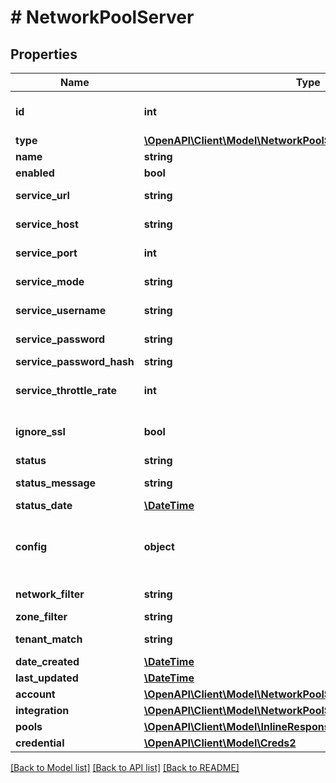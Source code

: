 # # NetworkPoolServer

## Properties

Name | Type | Description | Notes
------------ | ------------- | ------------- | -------------
**id** | **int** | Network Pool Server ID | [optional]
**type** | [**\OpenAPI\Client\Model\NetworkPoolServerType**](NetworkPoolServerType.md) |  | [optional]
**name** | **string** | Name | [optional]
**enabled** | **bool** |  | [optional]
**service_url** | **string** | Service URL | [optional]
**service_host** | **string** | Service Host | [optional]
**service_port** | **int** | Service Port | [optional]
**service_mode** | **string** | Service Mode | [optional]
**service_username** | **string** | Service Username | [optional]
**service_password** | **string** | Service Password | [optional]
**service_password_hash** | **string** |  | [optional]
**service_throttle_rate** | **int** | Throttle Rate | [optional] [default to 0]
**ignore_ssl** | **bool** | Disable SSL SNI Verification | [optional] [default to true]
**status** | **string** | Status | [optional]
**status_message** | **string** | Status Message | [optional]
**status_date** | [**\DateTime**](\DateTime.md) |  | [optional]
**config** | **object** | Config object varies with pool server type. | [optional]
**network_filter** | **string** | Network Filter | [optional]
**zone_filter** | **string** | Zone Filter | [optional]
**tenant_match** | **string** | Tenant Match | [optional]
**date_created** | [**\DateTime**](\DateTime.md) |  | [optional]
**last_updated** | [**\DateTime**](\DateTime.md) |  | [optional]
**account** | [**\OpenAPI\Client\Model\NetworkPoolServerAccount**](NetworkPoolServerAccount.md) |  | [optional]
**integration** | [**\OpenAPI\Client\Model\NetworkPoolServerIntegration**](NetworkPoolServerIntegration.md) |  | [optional]
**pools** | [**\OpenAPI\Client\Model\InlineResponse20040AppDeployInstance[]**](InlineResponse20040AppDeployInstance.md) |  | [optional]
**credential** | [**\OpenAPI\Client\Model\Creds2**](Creds2.md) |  | [optional]

[[Back to Model list]](../../README.md#models) [[Back to API list]](../../README.md#endpoints) [[Back to README]](../../README.md)
